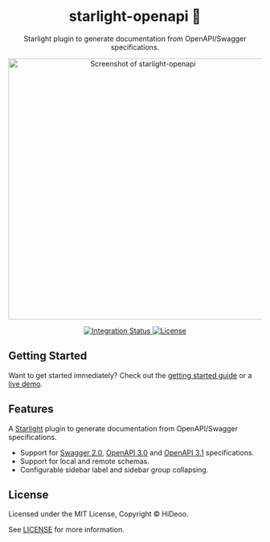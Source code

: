 <div align="center">
  <h1>starlight-openapi 🧭</h1>
  <p>Starlight plugin to generate documentation from OpenAPI/Swagger specifications.</p>
  <p>
    <a href="https://github.com/HiDeoo/vercel-env-push/assets/494699/1f9d2a3f-33c2-4476-8427-62573b493259" title="Screenshot of starlight-openapi">
      <img alt="Screenshot of starlight-openapi" src="https://github.com/HiDeoo/vercel-env-push/assets/494699/1f9d2a3f-33c2-4476-8427-62573b493259" width="520" />
    </a>
  </p>
</div>

<div align="center">
  <a href="https://github.com/HiDeoo/starlight-openapi/actions/workflows/integration.yml">
    <img alt="Integration Status" src="https://github.com/HiDeoo/starlight-openapi/actions/workflows/integration.yml/badge.svg" />
  </a>
  <a href="https://github.com/HiDeoo/starlight-openapi/blob/main/LICENSE">
    <img alt="License" src="https://badgen.net/github/license/HiDeoo/starlight-openapi" />
  </a>
  <br />
</div>

## Getting Started

Want to get started immediately? Check out the [getting started guide](https://starlight-openapi.vercel.app/guides/getting-started/) or a [live demo](https://starlight-openapi.vercel.app/api/petstore/operations/addpet/).

## Features

A [Starlight](https://starlight.astro.build) plugin to generate documentation from OpenAPI/Swagger specifications.

- Support for [Swagger 2.0](https://swagger.io/specification/v2/), [OpenAPI 3.0](https://swagger.io/specification/v3/) and [OpenAPI 3.1](https://swagger.io/specification/) specifications.
- Support for local and remote schemas.
- Configurable sidebar label and sidebar group collapsing.

## License

Licensed under the MIT License, Copyright © HiDeoo.

See [LICENSE](https://github.com/HiDeoo/starlight-openapi/blob/main/LICENSE) for more information.
